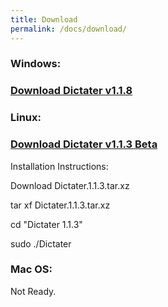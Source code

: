 ```yaml
---
title: Download
permalink: /docs/download/
---
```


### Windows:
### [Download Dictater v1.1.8](https://github.com/muhammeteminturgut/Dictater/releases/download/v1.1.8/DictaterSetup.exe)

### Linux:  
### [Download Dictater v1.1.3 Beta](https://github.com/muhammeteminturgut/Dictater/releases/download/v1.1.3/Dictater.1.1.3.tar.xz)
Installation Instructions:

Download Dictater.1.1.3.tar.xz

tar xf Dictater.1.1.3.tar.xz

cd "Dictater 1.1.3"

sudo ./Dictater

### Mac OS:
Not Ready.
